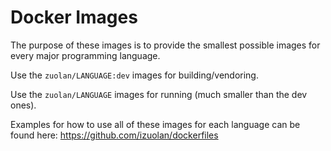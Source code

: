 # Docker Images

The purpose of these images is to provide the smallest possible images for
every major programming language.

Use the `zuolan/LANGUAGE:dev` images for building/vendoring.

Use the `zuolan/LANGUAGE` images for running (much smaller than the dev ones).

Examples for how to use all of these images for each language can be found here: https://github.com/izuolan/dockerfiles

